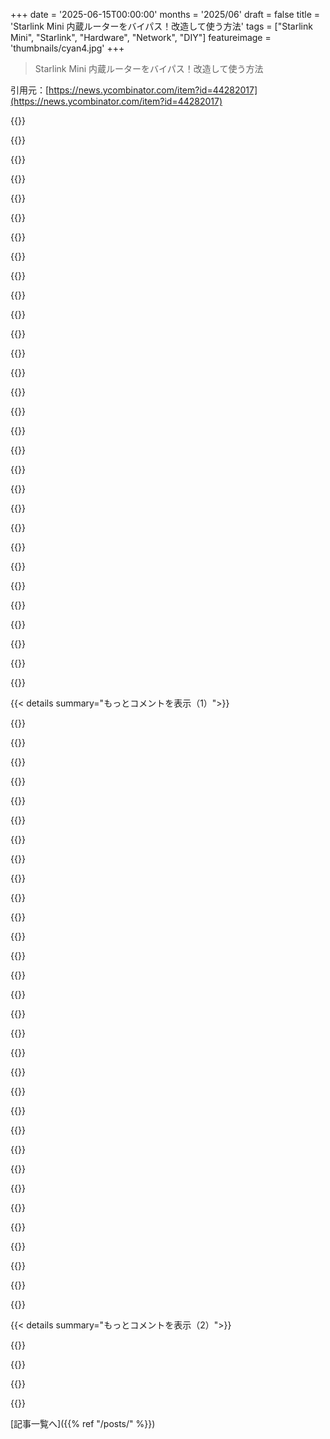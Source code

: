 +++
date = '2025-06-15T00:00:00'
months = '2025/06'
draft = false
title = 'Starlink Mini 内蔵ルーターをバイパス！改造して使う方法'
tags = ["Starlink Mini", "Starlink", "Hardware", "Network", "DIY"]
featureimage = 'thumbnails/cyan4.jpg'
+++

> Starlink Mini 内蔵ルーターをバイパス！改造して使う方法

引用元：[https://news.ycombinator.com/item?id=44282017](https://news.ycombinator.com/item?id=44282017)




{{<matomeQuote body="記事の最後が混乱するな。”disablement codes”（地域制限とか速度違反とか）がユーザー端末で強制されるって？端末はサービスプランとか国の情報知らないのに？衛星からのコマンドに従うだけって変じゃね？DHCPで制限されるべきじゃない？この記事、実はStarlinkの規約回避ガイドの遠回しなヒントなの？" userName="chatmasta" createdAt="2025/06/16 07:00:49" color="#ff5733">}}




{{<matomeQuote body="それって「ACCOUNT_DISABLED - The Starlink account has been suspended or permanently disabled」とか「UNLICENSED_COUNTRY – The terminal is located in a country where Starlink lacks regulatory approval」みたいな結果コードを端末に伝えるためだと思うよ。Starlinkネットワークじゃなくて端末側でその対応を判断するとは思えないな。" userName="rickdeckard" createdAt="2025/06/16 11:49:18" color="">}}




{{<matomeQuote body="衛星がコードを端末に送ってるってのは、端末自体はブロックされてるって知らないからだよって言ってるんだと思う。そうすれば、ユーザー側でなんでネットが繋がらないか原因が分かるじゃん。" userName="kortilla" createdAt="2025/06/16 07:49:16" color="">}}




{{<matomeQuote body="Starlink詳しくないけど、普通はアプリで端末のエラーコードとか診断コード見るんでしょ？内蔵ルーターバイパスしてSBCに繋ぐならスマホアプリ使えないから、エラーコード見て対応するスクリプト書けばいいじゃん。<br>ドローンに付けてて止まったら自動で場所変えるとか、ジオフェンス越えて切れたらStarlink切ってバックアップに切り替えるとかさ。要は、あの無効化コードをセンサーみたいに使えるってことじゃない？" userName="wildzzz" createdAt="2025/06/16 18:34:43" color="#ff5c5c">}}




{{<matomeQuote body="実際に騙せる・回避できる「disablement codes」をもし見つけたとしても、それを共有はしないだろうね。Starlinkが不正利用をどれだけ厳しくチェックするかにかかってると思う。この規模のUS企業なら、めっちゃ厳しいか、最低限か、必要な時だけか、って感じじゃない？<br>コメントでStarlinkがロシアでも使えるって言ってたけど、おかしいでしょ？ウクライナ向けのがロシアでも使えちゃってるのかもね。" userName="sharpshadow" createdAt="2025/06/16 11:12:28" color="">}}




{{<matomeQuote body="ロシア全土じゃないよ。クリミアとか占領されてるドンバスとルハンシクでは使える。あと一部の国境地帯でも使えてるみたい、Starlinkが国境を細かく「geofence」するの気にしてないからだろうね。" userName="cyberax" createdAt="2025/06/16 12:06:24" color="#785bff">}}




{{<matomeQuote body="彼らを責められる？その国境がどこかっていう紛争があるんだと思うよ。だから細かく「geofencing」するのが難しいんじゃない？" userName="fragmede" createdAt="2025/06/16 12:09:12" color="">}}




{{<matomeQuote body="クリミアはロシアが占領してるウクライナの土地だよ。紛争なんてほとんどない、ロシアだけが自国だって言ってるだけ。ベラルーシは傀儡国家みたいなもんだから数に入れない。<br>世界の他の国は、ロシアが占領してるウクライナの土地として見てるよ。" userName="borski" createdAt="2025/06/16 18:11:59" color="">}}




{{<matomeQuote body="武力で占領された土地じゃないと思う。クリミアの大多数の人は住民投票に参加して、ロシア連邦に入るのが一番多かったんだよ。<br>国際法では「Self-determination（自己決定権）vs 領土保全」っていう矛盾する考え方があってさ。人が自己決定権を求めても、国は違法って言うんだ。Cataloniaみたいにうまくいかない時もあれば、Kosovoみたいにうまくいく時もある。Hawaiiがアメリカの50番目の州になった時も、住民投票で決まった少し前の例だね。<br>0. https://en.m.wikipedia.org/wiki/Self-determination" userName="sharpshadow" createdAt="2025/06/17 09:48:04" color="">}}




{{<matomeQuote body="あの住民投票は併合された後で、投票所にはロシア軍がいたんだよ。承認率は97パーセント。<br>別のニュースだけど、Putinは完全に民主的に選ばれた大統領で、全然腐敗してないってさ。" userName="borski" createdAt="2025/06/17 09:55:19" color="">}}




{{<matomeQuote body="正直言って、国境ってこの2年以上そんなに大きく動いてないんだよね。畑や廃墟になった集落が少し変わったくらい。<br>あと、彼らはドローンボートにStarlinkを使ってるから、ある程度の柔軟性が必要なんだと思うよ。" userName="_joel" createdAt="2025/06/16 13:51:00" color="">}}




{{<matomeQuote body="それは俺の印象と全然違うな。もし端末がサービスプランや制限の情報を保持してないなら、もっと上位で管理されてるってことだろ。このブログ記事だけじゃ、端末が制限を無視するように設定できるかどうかわからないけど、”disablementCode”を無視するだけじゃ不十分だと思うんだ。" userName="some_random" createdAt="2025/06/16 14:31:59" color="">}}




{{<matomeQuote body="多分、他のISPみたいに、端末はVLANに入ってるんじゃない？" userName="ahoka" createdAt="2025/06/16 09:00:15" color="">}}




{{<matomeQuote body=" modulated board-to-board Ethernetを選んだのが面白いね。 MACからMACにRGMIIを走らせるだけじゃなくてさ。" userName="15155" createdAt="2025/06/15 14:53:08" color="">}}




{{<matomeQuote body="Ethernetの方がプロトタイプずっと簡単そうだよ。RGMIIで通信するための既製品なんてほとんどないけど、EthernetならテストするためにノートPCに挿すだけだろ。もし二つの違うチームがものを作ってるなら、インターフェースをEthernetに決めちゃって、統合テストを遅らせるか、リリースを早くする方がずっと楽に思えるね。" userName="msgodel" createdAt="2025/06/15 16:17:11" color="#38d3d3">}}




{{<matomeQuote body="RGMIIはEthernetの obscureな競合相手じゃなくて、むしろEthernetは”MAC”と”PHY”チップが”MII”インターフェースで繋がるモジュラーな二部構成として設計されたんだよ。RGMIIはその最新版ってだけ。<br>多くのEthernet対応SoCはいまだにいろんなMIIスタイルのインターフェースを使ってる。だって、特にみんながEthernetを使うわけじゃないなら、物理層を外部チップに任せる方が理にかなってるからね。<br>これはThunderboltを使うのと、生（raw）のPCIeを使うのとの違いみたいなものかも。同じマシンの中で二つのものを永続的に繋ぐだけなら、技術的にはThunderboltは必要ないはずだよね。<br>それをproperにやって、シリコン効率を良くするのが賢いのか、それとも単に ASAPで出荷するのがいいのか？わかんないな。どうなるか見ものだね。" userName="numpad0" createdAt="2025/06/15 23:10:42" color="#785bff">}}




{{<matomeQuote body="RGMIIはboard-to-boardで動かすのがめっちゃ大変なんだよ（信号線がたくさんあって、かなり精密な長さ合わせやインピーダンス制御とかが必要だし、より良いboard-to-boardコネクタもとか）。そして結局、Ethernetで走らせるよりロバストじゃない可能性が高いね。SGMIIの方がずっと信号線が少ないから、そっちの方がずっと使いたいな（たとえ速度がずっと速くても）。<br>彼らが使ってるチップには、最初からEthernet PHYが内蔵されてる可能性もあるし、それもEthernetを使ってる理由の一部かもしれないね。" userName="stephen_g" createdAt="2025/06/16 00:18:51" color="#785bff">}}




{{<matomeQuote body="いや、信号なんて各方向に半ダースくらいだし、125Mhz DDRで動いてるだけだよ。rpi picoみたいなものでもビットバンギングできるくらいの近さだよ。" userName="monocasa" createdAt="2025/06/16 07:24:02" color="">}}




{{<matomeQuote body="RGMII PHYとMagJackが付いた3ドルのブレークアウト基板があれば、アナログ通信に頼らずにこの問題は解決できるだろうね。" userName="15155" createdAt="2025/06/15 17:33:19" color="">}}




{{<matomeQuote body="組み立てだってタダじゃないよ。エンジニアかPCB製造業者が組み立てなきゃいけないし。それに設計もタダじゃないし、必ずしも相手側のデバイスの振る舞いと一致するわけでもないだろうね。<br>でも、君のノートPCのEthernetアダプターはノートPCにタダで付いてくるし（お金の面でも、手元にあるから待たずに済む面でも）、そしておそらくもっと重要なのは、ノートPCメーカーやユーザーが君のために QAしてくれてるってことだ。だから、設計してるデバイスがうまく動かない時でも、それが絶対期待通りに動くってことが分かってるんだ。" userName="msgodel" createdAt="2025/06/15 17:37:15" color="#45d325">}}




{{<matomeQuote body="組み立てはタダじゃないし、設計通りだとisolation transformerとかないとラップトップのEthernetにはそのまま繋がらないよ。だから筆者はブレークアウトボードにisolation transformerとジャックを付けたんだね。" userName="15155" createdAt="2025/06/15 18:29:56" color="">}}




{{<matomeQuote body="RGMIIは本来ボード間で使う設計じゃないんだよね。データレート高いし、信号の遅延合わせも必要。2枚のボードだとそれが難しくなる。EMI／EMCの問題も出そう。評価キットではやるけど、製品版には向かないやり方だよ。" userName="jpm_sd" createdAt="2025/06/15 20:12:30" color="#45d325">}}




{{<matomeQuote body="これ、かなりPoCっぽいね。デジタル→アナログ→アナログ→デジタルは効率悪いし、RGMIIでMACとPHYを繋ぐ方が抽象的には良いかも。記事のインターフェースはアクセスしやすいか、内部を深く探る必要が少ないから選ばれたんじゃないかな。Starlink MiniのRGMIIラインがどこにあるか分からないし、設計によってはもっと奥に隠れてるかもしれないしね。" userName="MOARDONGZPLZ" createdAt="2025/06/15 15:24:36" color="#785bff">}}




{{<matomeQuote body="この改造の目的がよく分かんないな。MiniにはすでにRJ45ジャックがあるから、Ethernet PHYにアクセスするためにハックする必要ないじゃん。Wi-Fiルーターも設定ページでオフにできるし。ウクライナで提供されてるMiniはEthernetジャックのサポートがなくなったのかな？WiFiボードにはまだ電源ジャックの隣にあるみたいだけど。" userName="CamperBob2" createdAt="2025/06/15 16:34:01" color="#45d325">}}




{{<matomeQuote body="Wi-Fi信号が一切出ないように絶対確実にしたかったのかもね。設定ページでオフにするだけじゃ全然足りないよ。起動中にWi-Fiチップが信号出すかもしれないし、現場でうっかりリセットされる可能性もある。SpaceXが設定をいじるようなアップデートを出すことだってあり得るしね。" userName="dogben" createdAt="2025/06/15 16:58:42" color="#785bff">}}




{{<matomeQuote body="まあ、それはすごいけど、衛星通信のアンテナ動かしてる時はWi-Fiの電波なんて一番心配しなくていいことの一つだと思うけどね。Kuバンドには傍受しようと思えばいくらでもできる電波が出てるだろうし。質量を減らすためなら分かる気もするけど。" userName="CamperBob2" createdAt="2025/06/15 17:16:47" color="#45d325">}}




{{<matomeQuote body="Wi-Fiをオフにしても、電力は使うよ（だいぶ少なくなるけど）。SWaP（Size, Weight, and Power）のP（電力）を減らす一番効果的な方法は、ユニットごと全部取っ払うことだね。" userName="MOARDONGZPLZ" createdAt="2025/06/15 18:22:41" color="">}}




{{<matomeQuote body="質量がすごく重要になるような使用例も想像できるよね。" userName="closewith" createdAt="2025/06/15 16:40:07" color="">}}




{{<matomeQuote body="Wi-Fiだけじゃないよ。ルーター全体の問題なんだ。" userName="j16sdiz" createdAt="2025/06/16 09:39:08" color="">}}




{{<matomeQuote body="あのコネクタって、大きな反射なしにRGMII信号を伝送できるものよりずっと安いんだよね。結局、コネクタを良くするより余分なシリコンを積む方が安上がりなんだろうし、アイソレーションがいらないなら磁気部品も不要だと思うな。" userName="dlcarrier" createdAt="2025/06/16 02:18:20" color="">}}




{{< details summary="もっとコメントを表示（1）">}}

{{<matomeQuote body="Ethernetを使うと、ボード間のコネクタに繋がるものの柔軟性が高まるってだけじゃないかな。この記事の場合はWi-Fiルーターだけど、既存のインフラ（モデムだけとか）に接続するためにベアポートが欲しい顧客もいるかもしれないし。それに、両方のボードがどのMII規格を使ってるか心配する必要もなくなるから、それぞれ独立してアップグレードできるよね。Ethernetの物理インターフェースは変わらないけど、MIIはピン数が違うから。" userName="wildzzz" createdAt="2025/06/16 18:49:49" color="#45d325">}}




{{<matomeQuote body="そうそう、そうなるとリンクをちゃんと検出するためにMDIOエミュレーターを書くことになるし、それが独自のシステムだからSMIコードをコメントアウトすることもできないだろうし… 面白いね！" userName="5" createdAt="2025/06/16 00:00:00" color="">}}




{{<matomeQuote body="ブロガーがウクライナのKiev に拠点を置いていることを考えると？ これ、 Predator みたいな長距離ドローンに使われる可能性はかなり高いんじゃないかな。" userName="michaelt" createdAt="2025/06/15 13:47:07" color="">}}




{{<matomeQuote body="これって、 Starlink にリアルタイムで追跡したり、 operation を止めたりする能力を与えちゃうんじゃないの？" userName="mft_" createdAt="2025/06/15 14:12:41" color="">}}




{{<matomeQuote body="うん、数年前にMusk が似たようなことを示唆して少し論争になったのを覚えてるかもしれないね。短距離で十分とか、高 latency に耐えられるなら代替手段もあるけど。もちろん、通信が全く不要な fire-and-forget 型の巡航ミサイルもあるけどね。でも、それほど多くの選択肢があるわけじゃない。過去の衛星インターネット企業、 Iridium 、 Globalstar 、 Teledesic なんかはあまりうまくいってないし。" userName="michaelt" createdAt="2025/06/15 14:44:48" color="#38d3d3">}}




{{<matomeQuote body="よくわからないんだけど、 afaik 、Starlink は速度制限（衛星の可視性と特定の latency の仮定？）があって、それを超えると機能しないんだよね、 right ？でも、ドローンの群れに自分の位置を知らせずにインターネットを使うのには役立つかもしれないね？" userName="tomaskafka" createdAt="2025/06/15 15:14:04" color="#38d3d3">}}




{{<matomeQuote body="もっと興味深い情報で事実確認＞ https://chatgpt.com/share/684eef92-a604-8010-94aa-07200edb4b...<br>AIの会話なんて事実確認にはならないよ。" userName="gruez" createdAt="2025/06/15 16:24:37" color="">}}




{{<matomeQuote body="Iridiumは設計通りにマジでうまく機能するよ—本当にグローバルで低遅延な通信が、指向性アンテナなしでできるんだ。残念ながら、それはデータレートがすごく低いってことでもある。<br>第2世代衛星ネットワークでやっとパケット交換データに対応したけど、データレートは今でもすごく低い（数百kbpsとか、それすらhigh-gain antennasが必要かも）。" userName="lxgr" createdAt="2025/06/15 15:43:41" color="#38d3d3">}}




{{<matomeQuote body="具体的なフィードバックがあるならどうぞ。リンク開けばソースも入ってる。俺が書いたのは、この件に関するばかな誤情報と戦う中で、大量の記事やfirst-party takesから覚えてたことなんだ。そして、ほとんどのcommentersよりずっと役に立つと思ってfact checkを追加しただけ。<br>Replying（trolling？）「lol AI stupid」みたいなのはhelpfulじゃないし、誰もbetter informedにならないよ。" userName="maxlin" createdAt="2025/06/15 16:30:54" color="">}}




{{<matomeQuote body="～Iridium～ devicesは、記憶では、invasionの初期にbrickedされたんだ。だからstarlinkがそんなにbig dealになったし、それがウクライナでproved itselfした後にusmilが「yesterday」欲しがった理由だよ。<br>every branchが自分たちで手に入れようとしてpurchasingがcomplicatedになったから、starlinkをdealするためのdedicated unitをset upする必要があったんだ。<br>そのunit / projectはstarshieldとも呼ばれてて、starlink buses ＋ ng sensor packagesを使うanother starshield projectとconfusingなんだ。<br>edit：IridiumじゃなくてViasatだった、I got them mixed up。" userName="NitpickLawyer" createdAt="2025/06/15 16:45:54" color="#ff5733">}}




{{<matomeQuote body="RussiansもMuskのsatellitesを使ってるし、informationがusefulに思うかもね。<br>あと俺のunderstandだと、satellitesはRussian territory overでworkしないはずだから、これがwhere this can be usedかguessしてみて。" userName="codedokode" createdAt="2025/06/15 16:29:34" color="">}}




{{<matomeQuote body="あれはclicksのためにcontroversyがあるようにmade to appearしただけだよ。Ukrainiansは（understandably）the rulesをbendしようとしたんだ。<br>あれには「this thingはthis big hex gridのthese cellsでworksする」っていうclear limitがあった。<br>そして彼らはthat hex gridからdrove it offした。Plan and simple。<br>Its like if the US-supplied HIMARSがsome built-in limit「it cannot be used to target known Russian nuclear installments」と一緒にcame with、and they’d try to do that。<br>It’s not that those thingsはunquestionableだけど、they are limits that would need US consultationだよ。as USはobviously doesn’t want the thingがa defensive warからsomething elseにescalateすることを。" userName="maxlin" createdAt="2025/06/15 16:12:41" color="#ff33a1">}}




{{<matomeQuote body="Viasat fixed modemsはウクライナでのwarのstartでbrickedされたんだ。and some collateral one’s in border areasでもね。" userName="RF_Savage" createdAt="2025/06/15 17:32:56" color="">}}




{{<matomeQuote body="Actually、they do work is Russia。You need account registered in some allowed country and also use RV plan（or maybe it is called ’roam’ now）。I know some ppl who use it。Was thinking to get one myself、to have a reliable bypass of pathetic russian firewall。" userName="Andrew_nenakhov" createdAt="2025/06/15 17:04:09" color="#45d325">}}




{{<matomeQuote body="Crimeaは「this big hex grid」に入ってるの？<br>If not、why not？" userName="karp773" createdAt="2025/06/15 18:38:30" color="">}}




{{<matomeQuote body="へぇ、Starlinkってロシアでも動くんだ。geolockみたいなのがあるんじゃないの？<br>ロシアのファイアウォールって世界一強力だってデータもあるみたいだけど、話したロシア人たちはVPNはブロックされてないし、ちょっとお金出せばどのサービスも使えるって言ってたよ。" userName="Ray20" createdAt="2025/06/15 23:26:12" color="">}}




{{<matomeQuote body="面白いよね、小さな規模のハッキングで「Computer Security Act」違反だって大騒ぎするアメリカが、Starlinkみたいな超デカくてヤバい攻撃には全然反応しなかったって。" userName="snickerdoodle12" createdAt="2025/06/15 19:30:15" color="">}}




{{<matomeQuote body="Starlinkがクリミアで使えないのは、アメリカのロシアへの制裁のせいだよ。Muskがウクライナの攻撃中にオフにしたからじゃないんだ。" userName="TMWNN" createdAt="2025/06/15 21:31:25" color="">}}




{{<matomeQuote body="あれはロシアでCNNを読むためじゃなくて、ウクライナとの前線で戦うのに使われてるんだよ。" userName="tguvot" createdAt="2025/06/16 04:52:40" color="">}}




{{<matomeQuote body="あれ、アメリカ人には影響なかったけど、私たちヨーロッパ人には影響したんだよ。でもあの時はロシアの安いガスに頼りきってて、軍事力もなかったから、ちゃんと反発できなかったんだよね。マジで、ロシアが反体制派を自由に処刑したり（SkripalとかベルリンのTiergarten殺人事件とか思い出すな）、2014年にちょこまか侵攻して領土を奪ったりするのも許してたし。これどっちもマジでヤバい行動で、クリミア/ドンバスの奪取なんて宣戦布告レベルだったよ、俺に言わせればね。でも結局、安いガス欲しさにプーチンにペコペコしてただけ。" userName="mschuster91" createdAt="2025/06/15 22:53:22" color="#ff5c5c">}}




{{<matomeQuote body="俺の知り合いは、前線からはかなり離れたエカテリンブルクに住んでるけど、使ってるって言ってたよ。" userName="Andrew_nenakhov" createdAt="2025/06/16 05:08:52" color="">}}




{{<matomeQuote body="うん、他のコメントにもあったけど、Starlink端末ってロシアでも動くらしいね。それにMuskが攻撃中にオフにしたって報告もたくさんあるし、2018年頃からのあの人の予測不能な行動見てると、信じるのも難しくないよ。先日だって、NASAのDragon打ち上げを止めるって文字通り脅してたしさ。" userName="karp773" createdAt="2025/06/16 12:53:59" color="">}}




{{<matomeQuote body="米国国民に影響しないなら、米国の会社を攻撃しても大丈夫ってこと？皮肉っぽい感じかな。" userName="snickerdoodle12" createdAt="2025/06/15 23:53:13" color="">}}




{{<matomeQuote body="Starlink端末は銃と同じで、ただの道具だよね。気に入った使い方ならOKなのに、そうじゃないと悪いって騒ぐ人がいるのは不思議じゃないね。" userName="justsomehnguy" createdAt="2025/06/15 19:36:02" color="">}}




{{<matomeQuote body="”他のコメントによると”って、笑っちゃうね。ジオブロックは厳しいよ。ロシアがStarlinkを使えたのは、端末を奪った時だけ。ウクライナはStarlinkを戦場での大きな強みにして色々システムを作ってるから、ずっと恩恵を受けてるんだ。<br>＞彼の不安定な行動を考えると信じるのは難しくない<br>おめでとう、君は誤情報とメディアの扇動に乗っちゃったね。5年後にどうなってるか見てみな。将来のFalcon 9が全部爆発するって言うくらい、区別がつかないんだね。" userName="maxlin" createdAt="2025/06/16 14:37:30" color="#ff33a1">}}




{{<matomeQuote body="Starlinkみたいな非対称戦の技術に関わってるエンジニアや科学者が、敵から狙われないか心配だよ。有名になると、かえって危なくならないかな？" userName="neilv" createdAt="2025/06/15 22:26:55" color="">}}




{{<matomeQuote body="アーカイブ版はこちら。<br>https://archive.ph/UTFTK" userName="donohoe" createdAt="2025/06/15 14:04:21" color="#ff33a1">}}




{{<matomeQuote body="Starlinkって、どのSoCを使ってるの？Broadcomなの？" userName="brcmthrowaway" createdAt="2025/06/15 16:08:22" color="">}}




{{<matomeQuote body="MediaTekだよ。" userName="inemesitaffia" createdAt="2025/06/15 18:22:52" color="#38d3d3">}}




{{<matomeQuote body="これはいいね！ Starlinkが本当にこんな感じのdishとmodemだけのサービスを提供して、CGNATじゃなくてちゃんとしたIPv4アドレスをくれればいいのにと思うよ。ビジネスプランだとそうらしいけど、すごく高いんだよね。" userName="purpleidea" createdAt="2025/06/16 07:32:56" color="">}}

{{</details>}}




{{< details summary="もっとコメントを表示（2）">}}

{{<matomeQuote body="Starlink経由でもトンネルを使えばPublic IPは手に入れられるよ。MTUが減ったり、トンネル終端までの余分なホップがあるから100％効率的じゃないけど、機能はするよ。" userName="dboreham" createdAt="2025/06/16 11:51:25" color="#ff5c5c">}}




{{<matomeQuote body="これは新しいISPではよくあることなんだ。v4アドレスの購入申請は、適切なアドレス利用計画がないと承認されないからね。すべての家庭ユーザーにPublic IPを配るのは、もうv4スペースのいい使い方とは見なされないことが多いんだ。" userName="kortilla" createdAt="2025/06/16 07:45:03" color="">}}




{{<matomeQuote body="著者はどうやってEthernetのピンアサインを見つけ出したんだろう？ すごいことだよ！<br>あとGRPCを使ってるのも称賛に値するね。急いで適当にやってるんじゃなくて、ちゃんとした能力のある人がいるってことだ。" userName="leoh" createdAt="2025/06/16 06:54:22" color="#ff33a1">}}

{{</details>}}



[記事一覧へ]({{% ref "/posts/" %}})
